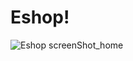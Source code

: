 # Eshop!




![Eshop screenShot_home](https://user-images.githubusercontent.com/97020993/178672250-757cb479-b691-4251-8d55-f207190882ef.jpg)
